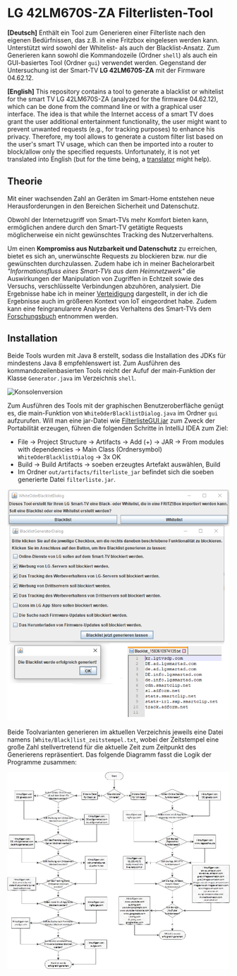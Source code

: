 # LG 42LM670S-ZA Filterlisten-Tool

<b>\[Deutsch\]</b> Enthält ein Tool zum Generieren einer Filterliste nach den eigenen Bedürfnissen, das z.B. in eine Fritzbox eingelesen werden kann.
Unterstützt wird sowohl der Whitelist- als auch der Blacklist-Ansatz. Zum Generieren kann sowohl die Kommandozeile (Ordner `shell`) als auch ein GUI-basiertes Tool (Ordner `gui`) verwendet werden.
Gegenstand der Untersuchung ist der Smart-TV <b>LG 42LM670S-ZA</b> mit der Firmware 04.62.12.

<b>\[English\]</b> This repository contains a tool to generate a blacklist or whitelist for the smart TV LG 42LM670S-ZA (analyzed for the firmware 04.62.12), which can be done from the command line or with a graphical user interface. The idea is that while the Internet access of a smart TV does grant the user additional entertainment functionality, the user might want to prevent unwanted requests (e.g., for tracking purposes) to enhance his privacy.
Therefore, my tool allows to generate a custom filter list based on the user's smart TV usage, which can then be imported into a router to block/allow only the specified requests.
Unfortunately, it is not yet translated into English (but for the time being, a [translator](https://translate.google.com/#view=home&op=translate&sl=de&tl=en) might help).

## Theorie

Mit einer wachsenden Zahl an Geräten im Smart-Home entstehen neue Herausforderungen in den Bereichen Sicherheit und Datenschutz.

Obwohl der Internetzugriff von Smart-TVs mehr Komfort bieten kann, ermöglichen andere durch den Smart-TV getätigte Requests möglicherweise ein nicht gewünschtes Tracking des Nutzerverhaltens.

Um einen <b>Kompromiss aus Nutzbarkeit und Datenschutz</b> zu erreichen, bietet es sich an, unerwünschte Requests zu blockieren bzw. nur die gewünschten durchzulassen. Zudem habe ich in meiner Bachelorarbeit <i>"Informationsfluss eines Smart-TVs aus dem Heimnetzwerk"</i> die Auswirkungen der Manipulation von Zugriffen in Echtzeit sowie des Versuchs, verschlüsselte Verbindungen abzuhören, analysiert.
Die Ergebnisse habe ich in meiner [Verteidigung](./src/files/Präsentation.pptx) dargestellt, in der ich die Ergebnisse auch im größeren Kontext von IoT eingeordnet habe. Zudem kann eine feingranularere Analyse des Verhaltens des Smart-TVs dem [Forschungsbuch](./src/files/Forschungsbuch.xlsx) entnommen werden.

## Installation

Beide Tools wurden mit Java 8 erstellt, sodass die Installation des JDKs für mindestens Java 8 empfehlenswert ist. Zum Ausführen des kommandozeilenbasierten Tools reicht der Aufuf der main-Funktion der Klasse `Generator.java` im Verzeichnis `shell`.

![Konsolenversion](./src/files/Tool%20für%20Filterliste%20Output.png)

Zum Ausführen des Tools mit der graphischen Benutzeroberfläche genügt es, die main-Funktion von `WhiteOderBlacklistDialog.java` im Ordner `gui` aufzurufen. Will man eine jar-Datei wie [FilterlisteGUI.jar](./src/files/FilterlisteGUI.jar) zum Zweck der Portabilität erzeugen, führen die folgenden Schritte in IntelliJ IDEA zum Ziel:
* File -> Project Structure -> Artifacts -> Add (+) -> JAR -> From modules with dependencies -> Main Class (Ordnersymbol) `WhiteOderBlacklistDialog` -> 3x OK
* Build -> Build Artifacts -> soeben erzeugtes Artefakt auswählen, Build
* Im Ordner `out/artifacts/filterliste_jar` befindet sich die soeben generierte Datei `filterliste.jar`.

![GUI-Tool](./src/files/GUI-Tool.png)

Beide Toolvarianten generieren im aktuellen Verzeichnis jeweils eine Datei namens `[White/Black]list_zeitstempel.txt`, wobei der Zeitstempel eine große Zahl stellvertretend für die aktuelle Zeit zum Zeitpunkt des Generierens repräsentiert. Das folgende Diagramm fasst die Logik der Programme zusammen:

![Ablauf](./src/files/Programmablaufplan%20des%20Tools.jpg)